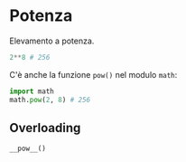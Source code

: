 # Potenza

Elevamento a potenza.

```python
2**8 # 256
```

C'è anche la funzione `pow()` nel modulo `math`:

```python
import math
math.pow(2, 8) # 256
```

## Overloading

`__pow__()`